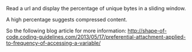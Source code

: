 Read a url and display the percentage of unique bytes in a sliding window.

A high percentage suggests compressed content.

So the following blog article for more information:
http://shape-of-code.coding-guidelines.com/2013/05/17/preferential-attachment-applied-to-frequency-of-accessing-a-variable/
